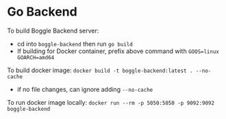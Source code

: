 # Go Backend

To build Boggle Backend server: 
- cd into `boggle-backend` then run `go build`
- If building for Docker container, prefix above command with `GOOS=linux GOARCH=amd64 `

To build docker image: `docker build -t boggle-backend:latest . --no-cache`
- if no file changes, can ignore adding `--no-cache`

To run docker image locally: `docker run --rm -p 5050:5050 -p 9092:9092 boggle-backend`
